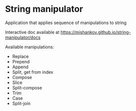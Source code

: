 # String manipulator

Application that applies sequence of manipulations to string

Interactive doc available at https://mishankov.github.io/string-manipulator/docs

Available manipulations:

- Replace
- Prepend
- Append
- Split, get from index
- Compose
- Slice
- Split-compose
- Trim
- Case
- Split-join
